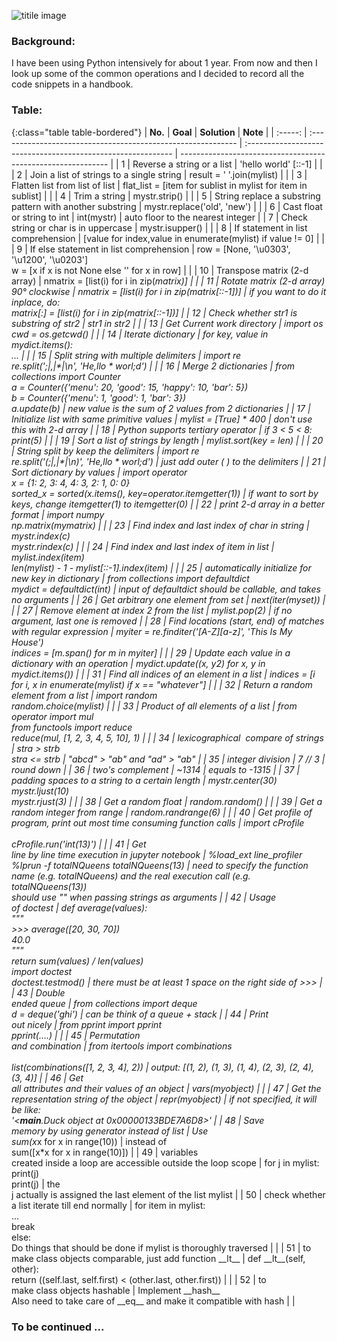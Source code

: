 ![titile image](https://images.pexels.com/photos/459225/pexels-photo-459225.jpeg?auto=compress&cs=tinysrgb&dpr=2&h=650&w=940)

### Background: 

I have been using Python intensively for about 1 year. From now and then I look up some of the common operations and I decided to record all the code snippets in a handbook.



### Table:

{:class="table table-bordered"}
| **No.** | **Goal**                                                     | **Solution**                                                 | **Note**                                                     |
| :-----: | :----------------------------------------------------------- | :----------------------------------------------------------- | ------------------------------------------------------------ |
|    1    | Reverse a string or a list                                   | 'hello world' [::-1]                                         |                                                              |
|    2    | Join a list of strings to a single string                    | result = ' '.join(mylist)                                    |                                                              |
|    3    | Flatten list from list of list                               | flat_list = [item for sublist in mylist for item in sublist] |                                                              |
|    4    | Trim a string                                                | mystr.strip()                                                |                                                              |
|    5    | String replace a substring pattern with another substring    | mystr.replace('old', 'new')                                  |                                                              |
|    6    | Cast  float or string to int                                 | int(mystr)                                                   | auto floor to the nearest integer                            |
|    7    | Check string or char is in uppercase                         | mystr.isupper()                                              |                                                              |
|    8    | If statement in list comprehension                           | [value for index,value in enumerate(mylist) if value != 0]   |                                                              |
|    9    | If else statement in list comprehension                      | row = [None, '\u0303', '\u1200', '\u0203']<br>w = [x if x is not None else '' for x in row] |                                                              |
|   10    | Transpose matrix  (2-d array)                                | nmatrix = [list(i) for i in zip(*matrix)]                    |                                                              |
|   11    | Rotate matrix (2-d array) 90° clockwise                      | nmatrix = [list(i) for i in zip(*matrix[::-1])]              | if you want to do it inplace, do:<br> matrix[:] = [list(i) for i in zip(*matrix[::-1])] |
|   12    | Check whether str1 is substring of str2                      | str1 in str2                                                 |                                                              |
|   13    | Get Current work directory                                   | import os<br>cwd = os.getcwd()                               |                                                              |
|   14    | Iterate dictionary                                           | for key, value in mydict.items(): <br>...                    |                                                              |
|   15    | Split string with multiple delimiters                        | import re <br>re.split(';\|,\|\*\|\n', 'He,llo * worl;d')    |                                                              |
|   16    | Merge 2 dictionaries                                         | from collections import Counter<br/>a = Counter({'menu': 20, 'good': 15, 'happy': 10, 'bar': 5})<br/>b = Counter({'menu': 1, 'good': 1, 'bar': 3})<br/>a.update(b) | new value is the sum of 2 values from 2 dictionaries         |
|   17    | Initialize list with same primitive values                   | mylist = [True] * 400                                        | don't use this with 2-d array                                |
|   18    | Python supports tertiary  operator                           | if 3 < 5 < 8: print(5)                                       |                                                              |
|   19    | Sort a list of strings by length                             | mylist.sort(key = len)                                       |                                                              |
|   20    | String split by keep the delimiters                          | import re<br>re.split('(;\|,\|\*\|\n)', 'He,llo * worl;d')   | just add outer ( ) to the delimiters                         |
|   21    | Sort dictionary by values                                    | import operator<br>x = {1: 2, 3: 4, 4: 3, 2: 1, 0: 0}<br>sorted_x = sorted(x.items(), key=operator.itemgetter(1)) | if want to sort by keys, change itemgetter(1) to itemgetter(0) |
|   22    | print 2-d array in a better format                           | import numpy<br>np.matrix(mymatrix)                          |                                                              |
|   23    | Find index and last index of char in string                  | mystr.index(c)<br>mystr.rindex(c)                            |                                                              |
|   24    | Find index and last index of item in list                    | mylist.index(item)<br>len(mylist) - 1 - mylist[::-1].index(item) |                                                              |
|   25    | automatically initialize for new key in dictionary           | from collections import defaultdict <br>mydict = defaultdict(int) | input of defaultdict should be callable, and takes no arguments |
|   26    | Get arbitrary one element from set                           | next(iter(myset))                                            |                                                              |
|   27    | Remove element at index 2 from the list                      | mylist.pop(2)                                                | if no argument, last one is removed                          |
|   28    | Find locations (start, end) of matches with regular expression | myiter = re.finditer('[A-Z][a-z]*', 'This Is My House')<br>indices = [m.span() for m in myiter] |                                                              |
|   29    | Update each value in a dictionary with an operation          | mydict.update((x, y*2) for x, y in mydict.items())           |                                                              |
|   31    | Find all indices of an element in a list                     | indices = [i for i, x in enumerate(mylist) if x == "whatever"] |                                                              |
|   32    | Return a random element from a list                          | import random<br>random.choice(mylist)                       |                                                              |
|   33    | Product of all elements of a list                            | from operator import mul<br>from functools import reduce<br>reduce(mul, [1, 2, 3, 4, 5, 10], 1) |                                                              |
|   34    | lexicographical  compare of strings                          | stra > strb <br>stra <= strb                                 | "abcd" > "ab" and "ad" > "ab"                                |
|   35    | integer division                                             | 7 // 3                                                       | round down                                                   |
|   36    | two's complement                                             | ~1314                                                        | equals to -1315                                              |
|   37    | padding spaces to a string to a certain length               | mystr.center(30)<br>mystr.ljust(10)<br>mystr.rjust(3)        |                                                              |
|   38    | Get a random float                                           | random.random()                                              |                                                              |
|   39    | Get a random integer from range                              | random.randrange(6)                                          |                                                              |
|   40    | Get profile of<br/>program, print out most time consuming function calls | import cProfile<br/><br/>cProfile.run('int(13)')             |                                                              |
|   41    | Get<br/>line by line time execution in jupyter notebook      | %load_ext line_profiler<br/>%lprun -f totalNQueens totalNQueens(13) | need to specify the function name (e.g. totalNQueens) and the real execution call (e.g. totalNQueens(13))<br/>should use "" when passing strings as arguments |
|   42    | Usage<br/>of doctest                                         | def average(values):<br/>    """<br/>    >>> average([20, 30, 70])<br/>    40.0<br/>    """<br/>    return sum(values) / len(values)<br/>import doctest<br/>doctest.testmod() | there must be at least 1 space on the right side of >>>      |
|   43    | Double<br/>ended queue                                       | from collections import deque<br/>d = deque('ghi')           | can be think of a queue + stack                              |
|   44    | Print<br/>out nicely                                         | from pprint import pprint<br/>pprint(….)                     |                                                              |
|   45    | Permutation<br/>and combination                              | from itertools import combinations<br/><br/>list(combinations([1, 2, 3, 4], 2)) | output: [(1, 2), (1, 3), (1, 4), (2, 3), (2, 4), (3, 4)]     |
|   46    | Get<br/>all attributes and their values of an object         | vars(myobject)                                               |                                                              |
|   47    | Get the<br/>representation string of the object              | repr(myobject)                                               | if not specified, it will be like:<br/>'<__main__.Duck object at 0x00000133BDE7A6D8>' |
|   48    | Save<br/>memory by using generator instead of list           | Use <br/>sum(x*x for x in range(10))                         | instead of <br/>sum([x*x for x in range(10)])                |
|   49    | variables<br/>created inside a loop are accessible outside the loop scope | for j in mylist:<br/>    print(j)<br/>print(j)               | the<br/>j actually is assigned the last element of the list mylist |
|   50    | check whether a list iterate till end normally               | for item in mylist: <br/>    ...<br/>    break<br/>else: <br/>    Do things that should be done if mylist is thoroughly traversed | <script src="https://gist.github.com/Wizna/606702a3ca194f283fe11a627a4f542f.js"></script> |
|   51    | to<br/>make class objects comparable, just add function \_\_lt\_\_ | def \_\_lt\_\_(self, other):<br/>        return ((self.last, self.first) < (other.last, other.first)) | <script src="https://gist.github.com/Wizna/606702a3ca194f283fe11a627a4f542f.js"></script> |
|   52    | to<br/>make class objects hashable                           | Implement \_\_hash\_\_<br/>Also need to take care of \_\_eq\_\_ and make it compatible with hash | <script src="https://gist.github.com/Wizna/be97effec90463e902ee9a8267d3cb50.js"></script> |



### To be continued ...